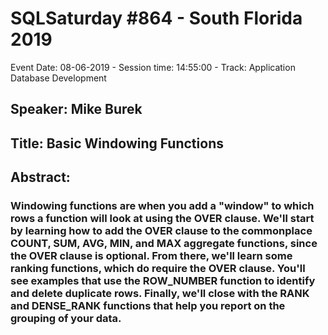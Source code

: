 # SQLSaturday #864 - South Florida 2019
Event Date: 08-06-2019 - Session time: 14:55:00 - Track: Application  Database Development
## Speaker: Mike Burek
## Title: Basic Windowing Functions
## Abstract:
### Windowing functions are when you add a "window" to which rows a function will look at using the OVER clause. We'll start by learning how to add the OVER clause to the commonplace COUNT, SUM, AVG, MIN, and MAX aggregate functions, since the OVER clause is optional. From there, we'll learn some ranking functions, which do require the OVER clause. You'll see examples that use the ROW_NUMBER function to identify and delete duplicate rows. Finally, we'll close with the RANK and DENSE_RANK functions that help you report on the grouping of your data.
